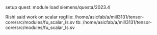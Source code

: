 setup quest: module load siemens/questa/2023.4

Rishi said work on scalar regfile: /home/asicfab/a/mill3131/tensor-core/src/modules/fu_scalar_ls.sv
tb: /home/asicfab/a/mill3131/tensor-core/src/modules/fu_scalar_ls.sv